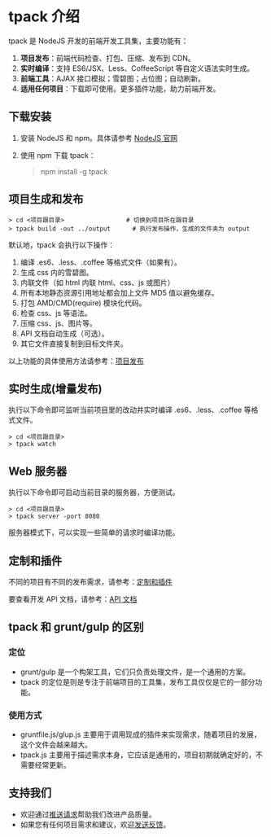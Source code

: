 ﻿# tpack 介绍
tpack 是 NodeJS 开发的前端开发工具集，主要功能有：

1. **项目发布**：前端代码检查、打包、压缩、发布到 CDN。
2. **实时编译**：支持 ES6/JSX、Less、CoffeeScript 等自定义语法实时生成。
3. **前端工具**：AJAX 接口模拟；雪碧图；占位图；自动刷新。
4. **适用任何项目**：下载即可使用。更多插件功能，助力前端开发。

## 下载安装

1. 安装 NodeJS 和 npm。具体请参考 [NodeJS 官网](https://nodejs.org)
2. 使用 npm 下载 tpack：

    > npm install -g tpack

## 项目生成和发布

    > cd <项目跟目录>                 # 切换到项目所在跟目录
    > tpack build -out ../output      # 执行发布操作，生成的文件夹为 output

默认地，tpack 会执行以下操作：

1. 编译 .es6、.less、.coffee 等格式文件（如果有）。
2. 生成 css 内的雪碧图。
3. 内联文件（如 html 内联 html、css、js 或图片）
4. 所有本地静态资源引用地址都会加上文件 MD5 值以避免缓存。
5. 打包 AMD/CMD(require) 模块化代码。
6. 检查 css、js 等语法。
7. 压缩 css、js、图片等。
8. API 文档自动生成（可选）。
9. 其它文件直接复制到目标文件夹。

以上功能的具体使用方法请参考：[项目发布](项目发布)

## 实时生成(增量发布)

执行以下命令即可监听当前项目里的改动并实时编译 .es6、.less、.coffee 等格式文件。

    > cd <项目跟目录>
    > tpack watch

## Web 服务器

执行以下命令即可启动当前目录的服务器，方便测试。

    > cd <项目跟目录>
    > tpack server -port 8080

服务器模式下，可以实现一些简单的请求时编译功能。

## 定制和插件

不同的项目有不同的发布需求，请参考：[定制和插件](定制和插件)
 
要查看开发 API 文档，请参考：[API 文档](API)

## tpack 和 grunt/gulp 的区别

### 定位
- grunt/gulp 是一个构架工具，它们只负责处理文件，是一个通用的方案。
- tpack 的定位是则是专注于前端项目的工具集，发布工具仅仅是它的一部分功能。

### 使用方式
- gruntfile.js/glup.js 主要用于调用现成的插件来实现需求，随着项目的发展，这个文件会越来越大。
- tpack.js 主要用于描述需求本身，它应该是通用的，项目初期就确定好的，不需要经常更新。

## 支持我们

- 欢迎通过[推送请求](https://help.github.com/articles/using-pull-requests)帮助我们改进产品质量。
- 如果您有任何项目需求和建议，欢迎[发送反馈](https://github.com/Teal/tpack/issues/new)。


